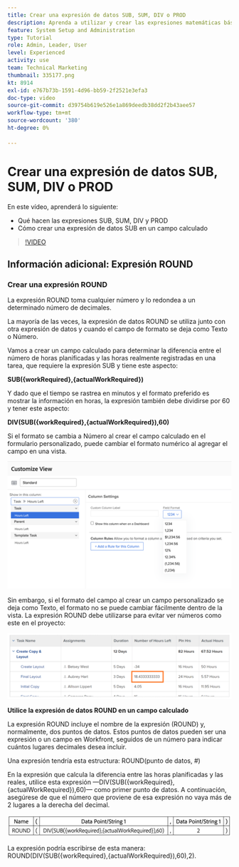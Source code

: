 ```yaml
---
title: Crear una expresión de datos SUB, SUM, DIV o PROD
description: Aprenda a utilizar y crear las expresiones matemáticas básicas en un campo calculado en Adobe [!DNL Workfront].
feature: System Setup and Administration
type: Tutorial
role: Admin, Leader, User
level: Experienced
activity: use
team: Technical Marketing
thumbnail: 335177.png
kt: 8914
exl-id: e767b73b-1591-4d96-bb59-2f2521e3efa3
doc-type: video
source-git-commit: d39754b619e526e1a869deedb38dd2f2b43aee57
workflow-type: tm+mt
source-wordcount: '380'
ht-degree: 0%

---
```


# Crear una expresión de datos SUB, SUM, DIV o PROD

En este vídeo, aprenderá lo siguiente:

* Qué hacen las expresiones SUB, SUM, DIV y PROD
* Cómo crear una expresión de datos SUB en un campo calculado

>[!VIDEO](https://video.tv.adobe.com/v/335177/?quality=12)

## Información adicional: Expresión ROUND

### Crear una expresión ROUND

La expresión ROUND toma cualquier número y lo redondea a un determinado número de decimales.

La mayoría de las veces, la expresión de datos ROUND se utiliza junto con otra expresión de datos y cuando el campo de formato se deja como Texto o Número.

Vamos a crear un campo calculado para determinar la diferencia entre el número de horas planificadas y las horas realmente registradas en una tarea, que requiere la expresión SUB y tiene este aspecto:

**SUB({workRequired},{actualWorkRequired})**

Y dado que el tiempo se rastrea en minutos y el formato preferido es mostrar la información en horas, la expresión también debe dividirse por 60 y tener este aspecto:

**DIV(SUB({workRequired},{actualWorkRequired}),60)**

Si el formato se cambia a Número al crear el campo calculado en el formulario personalizado, puede cambiar el formato numérico al agregar el campo en una vista.

![Distribuidor de cargas de trabajo con informe de utilización](assets/round01.png)

Sin embargo, si el formato del campo al crear un campo personalizado se deja como Texto, el formato no se puede cambiar fácilmente dentro de la vista. La expresión ROUND debe utilizarse para evitar ver números como este en el proyecto:

![Distribuidor de cargas de trabajo con informe de utilización](assets/round02.png)

<b>Utilice la expresión de datos ROUND en un campo calculado</b>

La expresión ROUND incluye el nombre de la expresión (ROUND) y, normalmente, dos puntos de datos. Estos puntos de datos pueden ser una expresión o un campo en Workfront, seguidos de un número para indicar cuántos lugares decimales desea incluir.

Una expresión tendría esta estructura: ROUND(punto de datos, #)

En la expresión que calcula la diferencia entre las horas planificadas y las reales, utilice esta expresión —DIV(SUB({workRequired},{actualWorkRequired}),60)— como primer punto de datos. A continuación, asegúrese de que el número que proviene de esa expresión no vaya más de 2 lugares a la derecha del decimal.

![Distribuidor de cargas de trabajo con informe de utilización](assets/round03.png)

La expresión podría escribirse de esta manera: ROUND(DIV(SUB({workRequired},{actualWorkRequired}),60),2).
